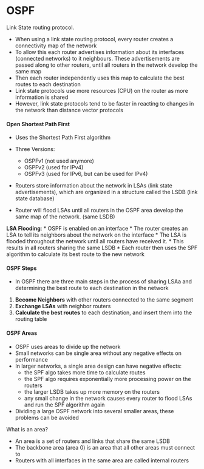 # OSPF

Link State routing protocol.

* When using a link state routing protocol, every router creates a connectivity map of the network
* To allow this each router advertises information about its interfaces (connected networks) to it neighbours. These advertisements are passed along to other routers, until all routers in the network develop the same map 
* Then each router independently uses this map to calculate the best routes to each destination
* Link state protocols use more resources (CPU) on the router as more information is shared
* However, link state protocols tend to be faster in reacting to changes in the network than distance vector protocols

#### Open Shortest Path First

- Uses the Shortest Path First algorithm
- Three Versions:
	+ OSPFv1 (not used anymore)
	+ OSPFv2 (used for IPv4)
	+ OSPFv3 (used for IPv6, but can be used for IPv4)

- Routers store information about the network in LSAs (link state advertisements), which are organized in a structure called the LSDB (link state database)
- Router will flood LSAs until all routers in the OSPF area develop the same map of the network. (same LSDB)

**LSA Flooding**: 
	* OSPF is enabled on an interface
	* The router creates an LSA to tell its neighbors about the network on the interface
	* The LSA is flooded throughout the network until all routers have received it.
	* This results in all routers sharing the same LSDB
	* Each router then uses the SPF algorithm to calculate its best route to the new network

#### OSPF Steps

* In OSPF there are three main steps in the process of sharing LSAa and determining the best route to each destination in the network

1) **Become Neighbors** with other routers connected to the same segment
2) **Exchange LSAs** with neighbor routers
3) **Calculate the best routes** to each destination, and insert them into the routing table

#### OSPF Areas

- OSPF uses areas to divide up the network
- Small networks can be single area without any negative effects on performance
- In larger networks, a single area design can have negative effects:
	* the SPF algo takes more time to calculate routes
	* the SPF algo requires exponentially more processing power on the routers
	* the larger LSDB takes up more memory on the routers
	* any small change in the network causes every router to flood LSAs and run the SPF algorithm again
- Dividing a large OSPF network into several smaller areas, these problems can be avoided

What is an area?

- An area is a set of routers and links that share the same LSDB
- The backbone area (area 0) is an area that all other areas must connect to
- Routers with all interfaces in the same area are called internal routers


